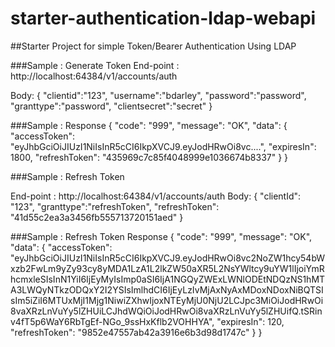 # starter-authentication-ldap-webapi

##Starter Project for simple Token/Bearer Authentication Using LDAP


###Sample : Generate Token
End-point :
http://localhost:64384/v1/accounts/auth

Body:
{
	"clientid":"123",
	"username":"bdarley",
	"password":"password",
	"granttype":"password",
	"clientsecret":"secret"
}

###Sample : Response
{
    "code": "999",
    "message": "OK",
    "data": {
        "accessToken": "eyJhbGciOiJIUzI1NiIsInR5cCI6IkpXVCJ9.eyJodHRwOi8vc....",
        "expiresIn": 1800,
        "refreshToken": "435969c7c85f4048999e1036674b8337"
    }
}



###Sample : Refresh Token

End-point :
http://localhost:64384/v1/accounts/auth
Body:
{
		"clientId": "123",
		"granttype":"refreshToken",
		"refreshToken": "41d55c2ea3a3456fb555713720151aed"
}

###Sample : Refresh Token Response 
{
    "code": "999",
    "message": "OK",
    "data": {
        "accessToken": "eyJhbGciOiJIUzI1NiIsInR5cCI6IkpXVCJ9.eyJodHRwOi8vc2NoZW1hcy54bWxzb2FwLm9yZy93cy8yMDA1LzA1L2lkZW50aXR5L2NsYWltcy9uYW1lIjoiYmRhcmxleSIsInN1YiI6IjEyMyIsImp0aSI6IjA1NGQyZWExLWNlODEtNDQzNS1hMTA3LWQyNTkzODQxY2I2YSIsImlhdCI6IjEyLzIvMjAxNyAxMDoxNDoxNiBQTSIsIm5iZiI6MTUxMjI1Mjg1NiwiZXhwIjoxNTEyMjU0NjU2LCJpc3MiOiJodHRwOi8vaXRzLnVuYy5lZHUiLCJhdWQiOiJodHRwOi8vaXRzLnVuYy5lZHUifQ.tSRinv4fT5p6WaY6RbTgEf-NGo_9ssHxKflb2VOHHYA",
        "expiresIn": 120,
        "refreshToken": "9852e47557ab42a3916e6b3d98d1747c"
    }
}
